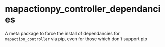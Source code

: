 # mapactionpy_controller_dependancies
 A meta package to force the install of dependancies for `mapaction_controller` via pip, even for those which don't support pip
